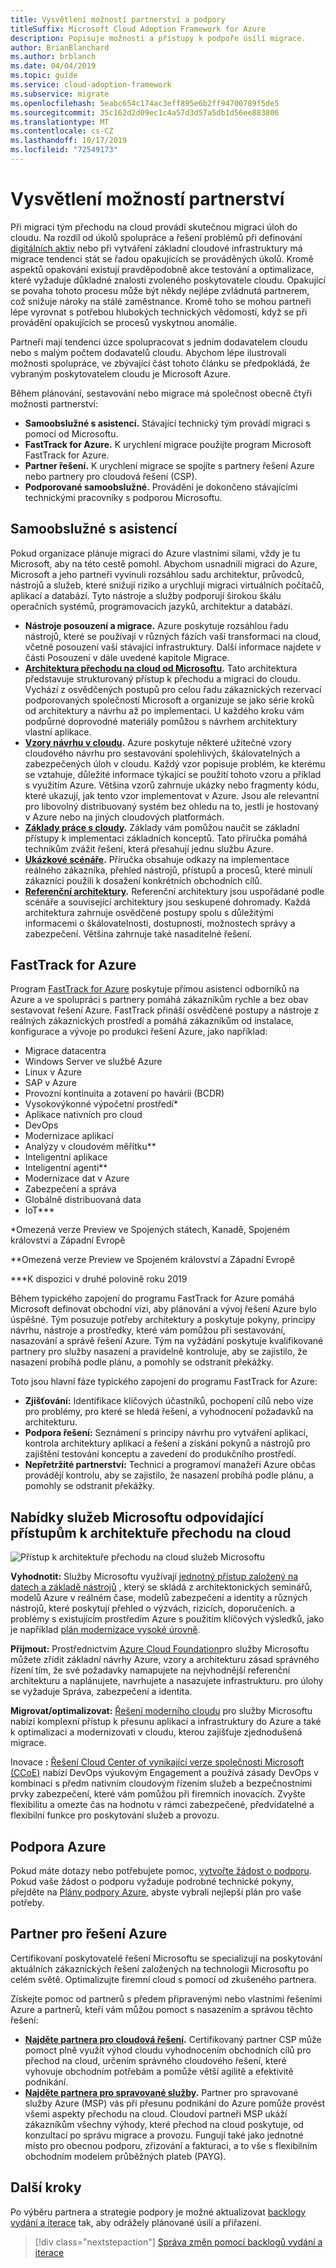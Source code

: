```yaml
---
title: Vysvětlení možností partnerství a podpory
titleSuffix: Microsoft Cloud Adoption Framework for Azure
description: Popisuje možnosti a přístupy k podpoře úsilí migrace.
author: BrianBlanchard
ms.author: brblanch
ms.date: 04/04/2019
ms.topic: guide
ms.service: cloud-adoption-framework
ms.subservice: migrate
ms.openlocfilehash: 5eabc654c174ac3eff895e6b2ff94700789f5de5
ms.sourcegitcommit: 35c162d2d09ec1c4a57d3d57a5db1d56ee883806
ms.translationtype: MT
ms.contentlocale: cs-CZ
ms.lasthandoff: 10/17/2019
ms.locfileid: "72549173"
---
```

# <a name="understand-partnership-options"></a>Vysvětlení možností partnerství

Při migraci tým přechodu na cloud provádí skutečnou migraci úloh do cloudu. Na rozdíl od úkolů spolupráce a řešení problémů při definování [digitálních aktiv](../../../digital-estate/index.md) nebo při vytváření základní cloudové infrastruktury má migrace tendenci stát se řadou opakujících se prováděných úkolů. Kromě aspektů opakování existují pravděpodobně akce testování a optimalizace, které vyžaduje důkladné znalosti zvoleného poskytovatele cloudu. Opakující se povaha tohoto procesu může být někdy nejlépe zvládnutá partnerem, což snižuje nároky na stálé zaměstnance. Kromě toho se mohou partneři lépe vyrovnat s potřebou hlubokých technických vědomostí, když se při provádění opakujících se procesů vyskytnou anomálie.

Partneři mají tendenci úzce spolupracovat s jedním dodavatelem cloudu nebo s malým počtem dodavatelů cloudu. Abychom lépe ilustrovali možnosti spolupráce, ve zbývající část tohoto článku se předpokládá, že vybraným poskytovatelem cloudu je Microsoft Azure.

Během plánování, sestavování nebo migrace má společnost obecně čtyři možnosti partnerství:

- **Samoobslužné s asistencí.** Stávající technický tým provádí migraci s pomocí od Microsoftu.
- **FastTrack for Azure.** K urychlení migrace použijte program Microsoft FastTrack for Azure.
- **Partner řešení.** K urychlení migrace se spojíte s partnery řešení Azure nebo partnery pro cloudová řešení (CSP).
- **Podporované samoobslužné.** Provádění je dokončeno stávajícími technickými pracovníky s podporou Microsoftu.

## <a name="guided-self-service"></a>Samoobslužné s asistencí

Pokud organizace plánuje migraci do Azure vlastními silami, vždy je tu Microsoft, aby na této cestě pomohl. Abychom usnadnili migraci do Azure, Microsoft a jeho partneři vyvinuli rozsáhlou sadu architektur, průvodců, nástrojů a služeb, které snižují riziko a urychlují migraci virtuálních počítačů, aplikací a databází. Tyto nástroje a služby podporují širokou škálu operačních systémů, programovacích jazyků, architektur a databází.

- **Nástroje posouzení a migrace.** Azure poskytuje rozsáhlou řadu nástrojů, které se používají v různých fázích vaší transformaci na cloud, včetně posouzení vaší stávající infrastruktury. Další informace najdete v části Posouzení v dále uvedené kapitole Migrace.
- **[Architektura přechodu na cloud od Microsoftu](../../index.md).** Tato architektura představuje strukturovaný přístup k přechodu a migraci do cloudu. Vychází z osvědčených postupů pro celou řadu zákaznických rezervací podporovaných společností Microsoft a organizuje se jako série kroků od architektury a návrhu až po implementaci. U každého kroku vám podpůrné doprovodné materiály pomůžou s návrhem architektury vlastní aplikace.
- **[Vzory návrhu v cloudu](https://docs.microsoft.com/azure/architecture/patterns).** Azure poskytuje některé užitečné vzory cloudového návrhu pro sestavování spolehlivých, škálovatelných a zabezpečených úloh v cloudu. Každý vzor popisuje problém, ke kterému se vztahuje, důležité informace týkající se použití tohoto vzoru a příklad s využitím Azure. Většina vzorů zahrnuje ukázky nebo fragmenty kódu, které ukazují, jak tento vzor implementovat v Azure. Jsou ale relevantní pro libovolný distribuovaný systém bez ohledu na to, jestli je hostovaný v Azure nebo na jiných cloudových platformách.
- **[Základy práce s cloudy](https://docs.microsoft.com/azure/architecture/guide).** Základy vám pomůžou naučit se základní přístupy k implementaci základních konceptů. Tato příručka pomáhá technikům zvážit řešení, která přesahují jednu službu Azure.
- **[Ukázkové scénáře](https://docs.microsoft.com/azure/architecture/example-scenario).** Příručka obsahuje odkazy na implementace reálného zákazníka, přehled nástrojů, přístupů a procesů, které minulí zákazníci použili k dosažení konkrétních obchodních cílů.
- **[Referenční architektury](https://docs.microsoft.com/azure/architecture/reference-architectures).** Referenční architektury jsou uspořádané podle scénáře a související architektury jsou seskupené dohromady. Každá architektura zahrnuje osvědčené postupy spolu s důležitými informacemi o škálovatelnosti, dostupnosti, možnostech správy a zabezpečení. Většina zahrnuje také nasaditelné řešení.

## <a name="fasttrack-for-azure"></a>FastTrack for Azure

Program [FastTrack for Azure](https://azure.microsoft.com/roadmap/fasttrack-for-azure) poskytuje přímou asistenci odborníků na Azure a ve spolupráci s partnery pomáhá zákazníkům rychle a bez obav sestavovat řešení Azure. FastTrack přináší osvědčené postupy a nástroje z reálných zákaznických prostředí a pomáhá zákazníkům od instalace, konfigurace a vývoje po produkci řešení Azure, jako například:

- Migrace datacentra
- Windows Server ve službě Azure
- Linux v Azure
- SAP v Azure
- Provozní kontinuita a zotavení po havárii (BCDR)
- Vysokovýkonné výpočetní prostředí*
- Aplikace nativních pro cloud
- DevOps
- Modernizace aplikací
- Analýzy v cloudovém měřítku**
- Inteligentní aplikace
- Inteligentní agenti**
- Modernizace dat v Azure
- Zabezpečení a správa
- Globálně distribuovaná data
- IoT***

*Omezená verze Preview ve Spojených státech, Kanadě, Spojeném království a Západní Evropě

**Omezená verze Preview ve Spojeném království a Západní Evropě

***K dispozici v druhé polovině roku 2019

Během typického zapojení do programu FastTrack for Azure pomáhá Microsoft definovat obchodní vizi, aby plánování a vývoj řešení Azure bylo úspěšné. Tým posuzuje potřeby architektury a poskytuje pokyny, principy návrhu, nástroje a prostředky, které vám pomůžou při sestavování, nasazování a správě řešení Azure. Tým na vyžádání poskytuje kvalifikované partnery pro služby nasazení a pravidelně kontroluje, aby se zajistilo, že nasazení probíhá podle plánu, a pomohly se odstranit překážky.

Toto jsou hlavní fáze typického zapojení do programu FastTrack for Azure:

- **Zjišťování:** Identifikace klíčových účastníků, pochopení cílů nebo vize pro problémy, pro které se hledá řešení, a vyhodnocení požadavků na architekturu.
- **Podpora řešení:** Seznámení s principy návrhu pro vytváření aplikací, kontrola architektury aplikací a řešení a získání pokynů a nástrojů pro zajištění testování konceptu a zavedení do produkčního prostředí.
- **Nepřetržité partnerství:** Technici a programoví manažeři Azure občas provádějí kontrolu, aby se zajistilo, že nasazení probíhá podle plánu, a pomohly se odstranit překážky.

## <a name="microsoft-services-offerings-aligned-to-cloud-adoption-framework-approaches"></a>Nabídky služeb Microsoftu odpovídající přístupům k architektuře přechodu na cloud

![Přístup k architektuře přechodu na cloud služeb Microsoftu](../../../_images/migrate/mcs-program-approach.jpg)

**Vyhodnotit:** Služby Microsoftu využívají [jednotný přístup založený na datech a základě nástrojů](https://download.microsoft.com/download/C/7/C/C7CEA89D-7BDB-4E08-B998-737C13107361/Secure_Cloud_Insights_Datasheet_EN_US.pdf) , který se skládá z architektonických seminářů, modelů Azure v reálném čase, modelů zabezpečení a identity a různých nástrojů, které poskytují přehled o výzvách, rizicích, doporučeních. a problémy s existujícím prostředím Azure s použitím klíčových výsledků, jako je například [plán modernizace vysoké úrovně](https://download.microsoft.com/download/F/7/2/F72FAD7E-8BBD-4E04-8C7B-9AC4FE04A150/Cloud_Adoption_Discovery_and_Roadmap_Datasheet.pdf).

**Přijmout:** Prostřednictvím [Azure Cloud Foundation](https://download.microsoft.com/download/D/8/7/D872DFD0-1C46-4145-95E4-B5EAB2958B96/Hybrid_Cloud_Foundation_Datasheet_EN_US.pdf)pro služby Microsoftu můžete zřídit základní návrhy Azure, vzory a architekturu zásad správného řízení tím, že své požadavky namapujete na nejvhodnější referenční architekturu a naplánujete, navrhujete a nasazujete infrastrukturu. pro úlohy se vyžaduje Správa, zabezpečení a identita.

**Migrovat/optimalizovat:** [Řešení moderního cloudu](https://download.microsoft.com/download/3/7/3/373F90E3-8568-44F3-B096-CD9C1CD28AB7/Cloud_Modernization_Datasheet_EN_US.pdf) pro služby Microsoftu nabízí komplexní přístup k přesunu aplikací a infrastruktury do Azure a také k optimalizaci a modernizovati v cloudu, kterou zajišťuje zjednodušená migrace.

Inovace **:** [Řešení Cloud Center of vynikající verze společnosti Microsoft (CCoE)](https://download.microsoft.com/download/F/8/B/F8BBE4BD-E5F8-4DFB-82F7-C0A4E17051BB/Cloud_Center_of_Excellence_Datasheet_EN_US.pdf) nabízí DevOps výukovým Engagement a používá zásady DevOps v kombinaci s předm nativním cloudovým řízením služeb a bezpečnostními prvky zabezpečení, které vám pomůžou při firemních inovacích. Zvyšte flexibilitu a omezte čas na hodnotu v rámci zabezpečené, předvídatelné a flexibilní funkce pro poskytování služeb a provozu.

## <a name="azure-support"></a>Podpora Azure

Pokud máte dotazy nebo potřebujete pomoc, [vytvořte žádost o podporu](https://portal.azure.com/#blade/Microsoft_Azure_Support/HelpAndSupportBlade/newsupportrequest). Pokud vaše žádost o podporu vyžaduje podrobné technické pokyny, přejděte na [Plány podpory Azure](https://azure.microsoft.com/support/plans), abyste vybrali nejlepší plán pro vaše potřeby.

## <a name="azure-solutions-partner"></a>Partner pro řešení Azure

Certifikovaní poskytovatelé řešení Microsoftu se specializují na poskytování aktuálních zákaznických řešení založených na technologii Microsoftu po celém světě. Optimalizujte firemní cloud s pomocí od zkušeného partnera.

Získejte pomoc od partnerů s předem připravenými nebo vlastními řešeními Azure a partnerů, kteří vám můžou pomoct s nasazením a správou těchto řešení:

- **[Najděte partnera pro cloudová řešení](https://www.microsoft.com/solution-providers/home).** Certifikovaný partner CSP může pomoct plně využít výhod cloudu vyhodnocením obchodních cílů pro přechod na cloud, určením správného cloudového řešení, které vyhovuje obchodním potřebám a pomůže větší agilitě a efektivitě podnikání.
- **[Najděte partnera pro spravované služby](https://www.microsoft.com/solution-providers/search?cacheId=16a3b49b-fef2-449d-bdf0-628008114cca).** Partner pro spravované služby Azure (MSP) vás při přesunu podnikání do Azure pomůže provést všemi aspekty přechodu na cloud. Cloudoví partneři MSP ukáží zákazníkům všechny výhody, které přechod na cloud poskytuje, od konzultací po správu migrace a provozu. Fungují také jako jednotné místo pro obecnou podporu, zřizování a fakturaci, a to vše s flexibilním obchodním modelem průběžných plateb (PAYG).

## <a name="next-steps"></a>Další kroky

Po výběru partnera a strategie podpory je možné aktualizovat [backlogy vydání a iterace](./release-iteration-backlog.md) tak, aby odrážely plánované úsilí a přiřazení.

> [!div class="nextstepaction"]
> [Správa změn pomocí backlogů vydání a iterace](./release-iteration-backlog.md)
